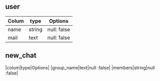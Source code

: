 ##  user


|Colum|type|Options|
|-----|----|-------|
|name|string|null: false|
|mail|text|null: false|

##  new_chat
|colum|type|Options|
|group_name|text|null :false|
|members|string|null :false|
